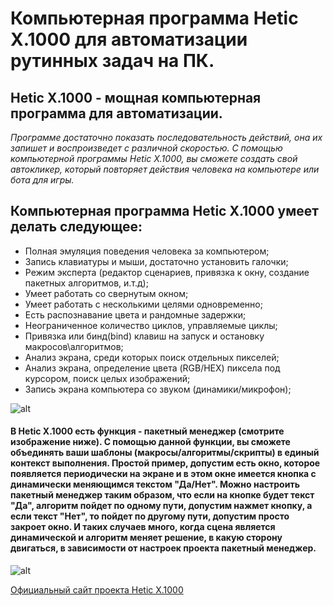 # Компьютерная программа Hetic X.1000 для автоматизации рутинных задач на ПК.

## Hetic X.1000 - мощная компьютерная программа для автоматизации.

_Программе достаточно показать последовательность действий, она их запишет и воспроизведет с различной скоростью. С помощью компьютерной программы Hetic X.1000, вы сможете создать свой автокликер, который повторяет действия человека на компьютере или бота для игры._

## Компьютерная программа Hetic X.1000 умеет делать следующее:

* Полная эмуляция поведения человека за компьютером;
* Запись клавиатуры и мыши, достаточно установить галочки;
* Режим эксперта (редактор сценариев, привязка к окну, создание пакетных алгоритмов, и.т.д);
* Умеет работать со свернутым окном;
* Умеет работать с несколькими целями одновременно;
* Есть распознавание цвета и рандомные задержки;
* Неограниченное количество циклов, управляемые циклы;
* Привязка или бинд(bind) клавиш на запуск и остановку макросов\алгоритмов;
* Анализ экрана, среди которых поиск отдельных пикселей;
* Анализ экрана, определение цвета (RGB/HEX) пиксела под курсором, поиск целых изображений;
* Запись экрана компьютера со звуком (динамики/микрофон);

![alt](https://heticx.ru/images/defenition/456.png)

#### В Hetic X.1000 есть функция - пакетный менеджер (смотрите изображение ниже). С помощью данной функции, вы сможете объединять ваши шаблоны (макросы/алгоритмы/скрипты) в единый контекст выполнения. Простой пример, допустим есть окно, которое появляется периодически на экране и в этом окне имеется кнопка с динамически меняющимся текстом "Да/Нет". Можно настроить пакетный менеджер таким образом, что если на кнопке будет текст "Да", алгоритм пойдет по одному пути, допустим нажмет кнопку, а если текст "Нет", то пойдет по другому пути, допустим просто закроет окно. И таких случаев много, когда сцена является динамической и алгоритм меняет решение, в какую сторону двигаться, в зависимости от настроек проекта пакетный менеджер.

![alt](https://heticx.ru/images/defenition/amazingrobot.png)

[Официальный сайт проекта Hetic X.1000](https://heticx.ru/)
